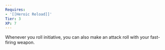 ```yaml
---
Requires:
- '[[Heroic Reload]]'
Tier: 3
XP: 7
---
```


Whenever you roll initiative, you can also make an attack roll with your fast-firing weapon.